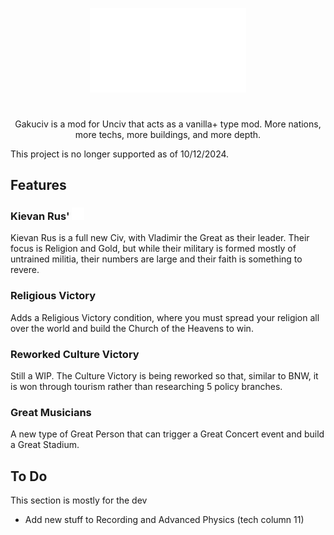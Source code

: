 <p align="center"/><img src="icon.png" width="250"/>

#
<p align="center"> Gakuciv is a mod for Unciv that acts as a vanilla+ type mod. More nations, more techs, more buildings, and more depth.

<p>This project is no longer supported as of 10/12/2024.</p>

## Features
### Kievan Rus' <img src="Images\Images.NationIcons\NationIcons\Kievan Rus'.png" width="20" />
Kievan Rus is a full new Civ, with Vladimir the Great as their leader. Their focus is Religion and Gold, but while their military is formed mostly of untrained militia, their numbers are large and their faith is something to revere.
### Religious Victory
Adds a Religious Victory condition, where you must spread your religion all over the world and build the Church of the Heavens to win.
### Reworked Culture Victory
Still a WIP. The Culture Victory is being reworked so that, similar to BNW, it is won through tourism rather than researching 5 policy branches.
### Great Musicians
A new type of Great Person that can trigger a Great Concert event and build a Great Stadium.

## To Do
This section is mostly for the dev
* Add new stuff to Recording and Advanced Physics (tech column 11)
